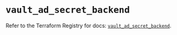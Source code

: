 # `vault_ad_secret_backend`

Refer to the Terraform Registry for docs: [`vault_ad_secret_backend`](https://registry.terraform.io/providers/hashicorp/vault/5.0.0/docs/resources/ad_secret_backend).
